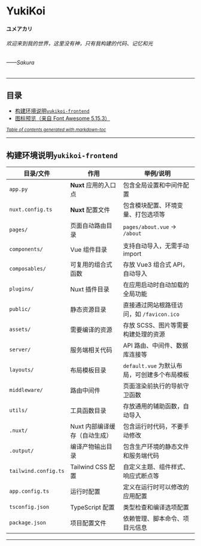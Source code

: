 # YukiKoi

#### ユメアカリ

###### 欢迎来到我的世界，这里没有神，只有我构建的代码、记忆和光

###### ——Sakura

---

## 目录

-   [构建环境说明`yukikoi-frontend`](#-------yukikoi-frontend-)
-   [图标预览（来自 Font Awesome 5.15.3）](#----------font-awesome-5153-)

<small><i><a href='http://ecotrust-canada.github.io/markdown-toc/'>Table of contents generated with markdown-toc</a></i></small>

---

## 构建环境说明`yukikoi-frontend`

| 目录/文件            | 作用                                                  | 举例/说明                                    |
| -------------------- | ----------------------------------------------------- | ------------------------------------------- |
| `app.py`             | **Nuxt** 应用的入口点                                 | 包含全局设置和中间件配置                      |
| `nuxt.config.ts`     | **Nuxt** 配置文件                                    | 包含模块配置、环境变量、打包选项等            |
| `pages/`             | 页面自动路由目录                                      | `pages/about.vue` → `/about`                 |
| `components/`        | Vue 组件目录                                          | 支持自动导入，无需手动 import                 |
| `composables/`       | 可复用的组合式函数                                    | 存放 Vue3 组合式 API，自动导入                |
| `plugins/`           | Nuxt 插件目录                                         | 在应用启动时自动加载的全局功能                |
| `public/`            | 静态资源目录                                          | 直接通过网站根路径访问，如 `/favicon.ico`     |
| `assets/`            | 需要编译的资源                                        | 存放 SCSS、图片等需要构建处理的资源           |
| `server/`            | 服务端相关代码                                        | API 路由、中间件、数据库连接等                |
| `layouts/`           | 布局模板目录                                          | `default.vue` 为默认布局，可创建多个布局模板  |
| `middleware/`        | 路由中间件                                            | 页面渲染前执行的导航守卫函数                  |
| `utils/`             | 工具函数目录                                          | 存放通用的辅助函数，自动导入                  |
| `.nuxt/`             | Nuxt 内部编译缓存（自动生成）                         | 包含运行时代码，不要手动修改                  |
| `.output/`           | 编译产物输出目录                                      | 包含生产环境的静态文件和服务端代码            |
| `tailwind.config.ts` | Tailwind CSS 配置                                    | 自定义主题、组件样式、响应式断点等            |
| `app.config.ts`      | 运行时配置                                           | 定义在运行时可以修改的应用配置                |
| `tsconfig.json`      | TypeScript 配置                                      | 类型检查和编译选项配置                       |
| `package.json`       | 项目配置文件                                         | 依赖管理、脚本命令、项目元信息               |

---
